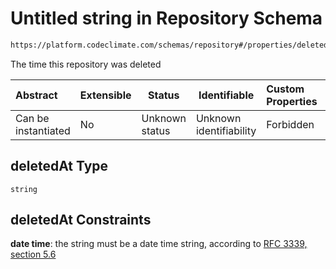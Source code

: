 # Untitled string in Repository Schema

```txt
https://platform.codeclimate.com/schemas/repository#/properties/deletedAt
```

The time this repository was deleted


| Abstract            | Extensible | Status         | Identifiable            | Custom Properties | Additional Properties | Access Restrictions | Defined In                                                                                   |
| :------------------ | ---------- | -------------- | ----------------------- | :---------------- | --------------------- | ------------------- | -------------------------------------------------------------------------------------------- |
| Can be instantiated | No         | Unknown status | Unknown identifiability | Forbidden         | Allowed               | none                | [Repository.schema.json\*](../../spec/schemas/Repository.schema.json "open original schema") |

## deletedAt Type

`string`

## deletedAt Constraints

**date time**: the string must be a date time string, according to [RFC 3339, section 5.6](https://tools.ietf.org/html/rfc3339 "check the specification")
